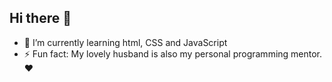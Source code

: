 ## Hi there 👋

- 🌱 I’m currently learning html, CSS and JavaScript
- ⚡ Fun fact: My lovely husband is also my personal programming mentor. ♥

